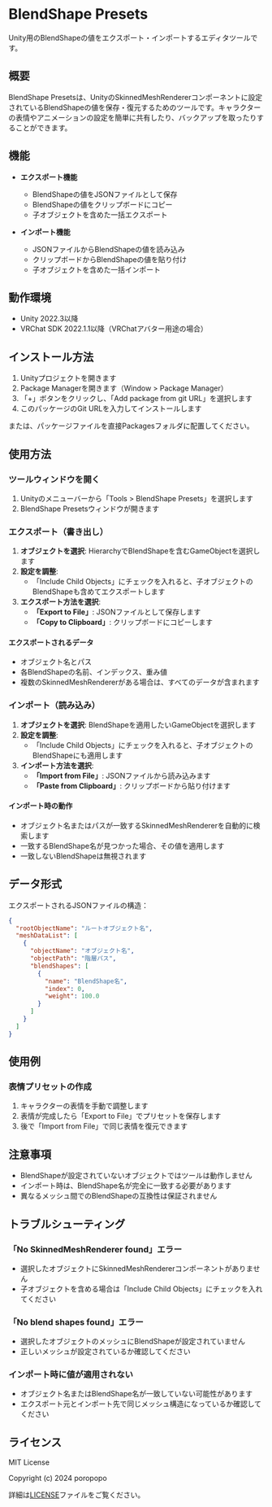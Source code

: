 # BlendShape Presets

Unity用のBlendShapeの値をエクスポート・インポートするエディタツールです。

## 概要

BlendShape Presetsは、UnityのSkinnedMeshRendererコンポーネントに設定されているBlendShapeの値を保存・復元するためのツールです。キャラクターの表情やアニメーションの設定を簡単に共有したり、バックアップを取ったりすることができます。

## 機能

- **エクスポート機能**
  - BlendShapeの値をJSONファイルとして保存
  - BlendShapeの値をクリップボードにコピー
  - 子オブジェクトを含めた一括エクスポート

- **インポート機能**
  - JSONファイルからBlendShapeの値を読み込み
  - クリップボードからBlendShapeの値を貼り付け
  - 子オブジェクトを含めた一括インポート

## 動作環境

- Unity 2022.3以降
- VRChat SDK 2022.1.1以降（VRChatアバター用途の場合）

## インストール方法

1. Unityプロジェクトを開きます
2. Package Managerを開きます（Window > Package Manager）
3. 「+」ボタンをクリックし、「Add package from git URL」を選択します
4. このパッケージのGit URLを入力してインストールします

または、パッケージファイルを直接Packagesフォルダに配置してください。

## 使用方法

### ツールウィンドウを開く

1. Unityのメニューバーから「Tools > BlendShape Presets」を選択します
2. BlendShape Presetsウィンドウが開きます

### エクスポート（書き出し）

1. **オブジェクトを選択**: HierarchyでBlendShapeを含むGameObjectを選択します
2. **設定を調整**: 
   - 「Include Child Objects」にチェックを入れると、子オブジェクトのBlendShapeも含めてエクスポートします
3. **エクスポート方法を選択**:
   - **「Export to File」**: JSONファイルとして保存します
   - **「Copy to Clipboard」**: クリップボードにコピーします

#### エクスポートされるデータ

- オブジェクト名とパス
- 各BlendShapeの名前、インデックス、重み値
- 複数のSkinnedMeshRendererがある場合は、すべてのデータが含まれます

### インポート（読み込み）

1. **オブジェクトを選択**: BlendShapeを適用したいGameObjectを選択します
2. **設定を調整**:
   - 「Include Child Objects」にチェックを入れると、子オブジェクトのBlendShapeにも適用します
3. **インポート方法を選択**:
   - **「Import from File」**: JSONファイルから読み込みます
   - **「Paste from Clipboard」**: クリップボードから貼り付けます

#### インポート時の動作

- オブジェクト名またはパスが一致するSkinnedMeshRendererを自動的に検索します
- 一致するBlendShape名が見つかった場合、その値を適用します
- 一致しないBlendShapeは無視されます

## データ形式

エクスポートされるJSONファイルの構造：

```json
{
  "rootObjectName": "ルートオブジェクト名",
  "meshDataList": [
    {
      "objectName": "オブジェクト名",
      "objectPath": "階層パス",
      "blendShapes": [
        {
          "name": "BlendShape名",
          "index": 0,
          "weight": 100.0
        }
      ]
    }
  ]
}
```

## 使用例

### 表情プリセットの作成

1. キャラクターの表情を手動で調整します
2. 表情が完成したら「Export to File」でプリセットを保存します
3. 後で「Import from File」で同じ表情を復元できます

## 注意事項

- BlendShapeが設定されていないオブジェクトではツールは動作しません
- インポート時は、BlendShape名が完全に一致する必要があります
- 異なるメッシュ間でのBlendShapeの互換性は保証されません

## トラブルシューティング

### 「No SkinnedMeshRenderer found」エラー

- 選択したオブジェクトにSkinnedMeshRendererコンポーネントがありません
- 子オブジェクトを含める場合は「Include Child Objects」にチェックを入れてください

### 「No blend shapes found」エラー

- 選択したオブジェクトのメッシュにBlendShapeが設定されていません
- 正しいメッシュが設定されているか確認してください

### インポート時に値が適用されない

- オブジェクト名またはBlendShape名が一致していない可能性があります
- エクスポート元とインポート先で同じメッシュ構造になっているか確認してください

## ライセンス

MIT License

Copyright (c) 2024 poropopo

詳細は[LICENSE](LICENSE)ファイルをご覧ください。
